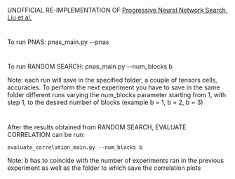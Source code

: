UNOFFICIAL RE-IMPLEMENTATION OF [Progressive Neural Network Search, Liu et al.](https://openaccess.thecvf.com/content_ECCV_2018/html/Chenxi_Liu_Progressive_Neural_Architecture_ECCV_2018_paper.htmlhttps://arxiv.org/abs/2209.08167)

#
To run PNAS:
    pnas_main.py --pnas
#
To run RANDOM SEARCH:
    pnas_main.py --num_blocks b

Note: each run will save in the specified folder, a couple of tensors cells, accuracies. To perform the next experiment you have to save in the same folder different runs varying
        the num_blocks parameter starting from 1, with step 1, to the desired number of blocks (example b = 1, b = 2, b = 3)

#
After the results obtained from RANDOM SEARCH, EVALUATE CORRELATION can be run:

    evaluate_correlation_main.py --num_blocks b

Note: b has to coincide with the number of experiments ran in the previous experiment as well as the folder to which save the correlation plots
